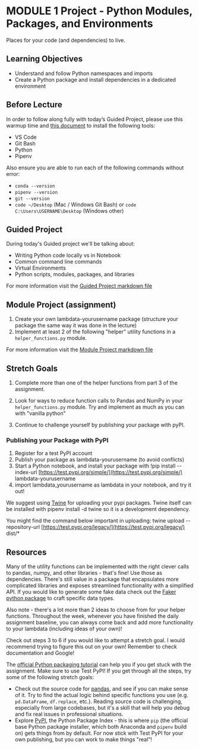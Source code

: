 # MODULE 1 Project - Python Modules, Packages, and Environments

Places for your code (and dependencies) to live.

## **Learning Objectives**

* Understand and follow Python namespaces and imports
* Create a Python package and install dependencies in a dedicated environment

## Before Lecture

In order to follow along fully with today’s Guided Project, please use this warmup time and [this document](https://github.com/BloomInstituteOfTechnology/DS-Unit-3-Setup) to install the following tools:

* VS Code
* Git Bash
* Python
* Pipenv

Also ensure you are able to run each of the following commands without error:

* `conda --version`
* `pipenv --version`
* `git --version`
* `code ~/Desktop` (Mac / Windows Git Bash) or `code C:\Users\USERNAME\Desktop` (Windows other)

## Guided Project

During today's Guided project we'll be talking about:

* Writing Python code locally vs in Notebook
* Common command line commands
* Virtual Environments
* Python scripts, modules, packages, and libraries

For more information visit the [Guided Project markdown file](https://github.com/ryanleeallred/DS-Unit-3-Sprint-1-Software-Engineering/blob/main/module1-python-modules-packages-and-environments/guided-project.md)

## Module Project (assignment)

1) Create your own lambdata-yourusername package (structure your package the same way it was done in the lecture)  
2) Implement at least 2 of the following "helper" utility functions in a `helper_functions.py` module.

For more information visit the [Module Project markdown file](https://github.com/ryanleeallred/DS-Unit-3-Sprint-1-Software-Engineering/blob/main/module1-python-modules-packages-and-environments/assignment.md)

## Stretch Goals

1) Complete more than one of the helper functions from part 3 of the assignment.

2) Look for ways to reduce function calls to Pandas and NumPy in your `helper_functions.py` module. Try and implement as much as you can with "vanilla python"

3) Continue to challenge yourself by publishing your package with pyPI.

### Publishing your Package with PyPI

1. Register for a test PyPI account
2. Publish your package as lambdata-yourusername (to avoid conflicts)
3. Start a Python notebook, and install your package with !pip install --index-url [https://test.pypi.org/simple/](https://test.pypi.org/simple/) lambdata-yourusername
4. import lambdata_yourusername as lambdata in your notebook, and try it out!

We suggest using [Twine](https://pypi.org/project/twine/#:~:text=Twine%20is%20a%20utility%20for,and%20links%20to%20additional%20resources.) for uploading your pypi packages. Twine itself can be installed with pipenv install -d twine so it is a development dependency.

You might find the command below important in uploading: twine upload --repository-url [https://test.pypi.org/legacy/](https://test.pypi.org/legacy/) dist/*

## Resources

Many of the utility functions can be implemented with the right clever calls to pandas, numpy, and other libraries - that's fine! Use those as dependencies. There's still value in a package that encapsulates more complicated libraries and exposes streamlined functionality with a simplified API. If you would like to generate some fake data check out the [Faker python package](https://faker.readthedocs.io/en/master/) to craft specific data types.

Also note - there's a lot more than 2 ideas to choose from for your helper functions. Throughout the week, whenever you have finished the daily assignment baseline, you can always come back and add more functionality to your lambdata (including ideas of your own)!

Check out steps 3 to 6 if you would like to attempt a stretch goal. I would recommend trying to figure this out on your own! Remember to check documentation and Google!

The [official Python packaging tutorial](https://packaging.python.org/tutorials/packaging-projects/) can help you if you get stuck with the assignment. Make sure to use Test PyPI! If you get through all the steps, try some of the following stretch goals:

* Check out the source code for [pandas](https://github.com/pandas-dev/pandas), and see if you can make sense of it. Try to find the actual logic behind specific functions you use (e.g. `pd.DataFrame`, `df.replace`, etc.). Reading source code is challenging, especially from large codebases, but it's a skill that will help you debug and fix real issues in professional situations.
* Explore [PyPI](https://pypi.org/), the Python Package Index - this is where `pip` (the official base Python package installer, which both Anaconda and `pipenv` build on) gets things from by default. For now stick with Test PyPI for your own publishing, but you can work to make things "real"!
